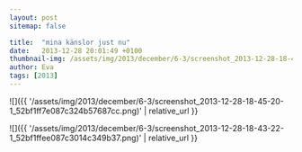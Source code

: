 ```yaml
---
layout: post
sitemap: false

title:  "mina känslor just nu"
date:   2013-12-28 20:01:49 +0100
thumbnail-img: /assets/img/2013/december/6-3/screenshot_2013-12-28-18-45-20-1_52bf1ff7e087c324b57687cc.png
author: Eva
tags: [2013]
---
```




![]({{ '/assets/img/2013/december/6-3/screenshot_2013-12-28-18-45-20-1_52bf1ff7e087c324b57687cc.png)'  | relative_url }}

![]({{ '/assets/img/2013/december/6-3/screenshot_2013-12-28-18-43-22-1_52bf1ffee087c3014c349b37.png)'  | relative_url }}


